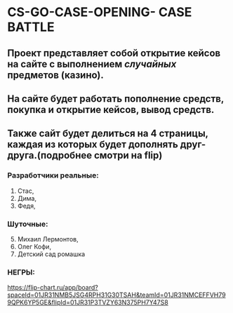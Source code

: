 # CS-GO-CASE-OPENING- CASE BATTLE
## Проект представляет собой открытие кейсов на сайте с выполнением *случайных* предметов (казино).
## На сайте будет работать пополнение средств, покупка и открытие кейсов, вывод средств.
## Также сайт будет делиться на 4 страницы, каждая из которых будет дополнять друг-друга.(подробнее смотри на flip)
### Разработчики реальные: 
1. Стас, 
2. Дима, 
3. Федя, 
### Шуточные:
5. Михаил Лермонтов, 
6. Олег Кофи, 
7. Детский сад ромашка

### НЕГРЫ:
https://flip-chart.ru/app/board?spaceId=01JR31NMB5JSG4RPH31G30TSAH&teamId=01JR31NMCEFFVH799QPK6YP5GE&flipId=01JR31P3TVZY63N375PH7Y47S8

